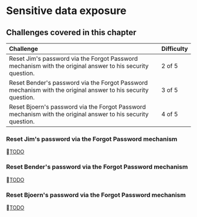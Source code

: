# Sensitive data exposure

## Challenges covered in this chapter

| Challenge                                                                                                    | Difficulty |
|:-------------------------------------------------------------------------------------------------------------|:-----------|
| Reset Jim's password via the Forgot Password mechanism with the original answer to his security question.    | 2 of 5     |
| Reset Bender's password via the Forgot Password mechanism with the original answer to his security question. | 3 of 5     |
| Reset Bjoern's password via the Forgot Password mechanism with the original answer to his security question. | 4 of 5     |

### Reset Jim's password via the Forgot Password mechanism

:wrench:[TODO](https://github.com/bkimminich/pwning-juice-shop/issues/7)

### Reset Bender's password via the Forgot Password mechanism

:wrench:[TODO](https://github.com/bkimminich/pwning-juice-shop/issues/7)

### Reset Bjoern's password via the Forgot Password mechanism

:wrench:[TODO](https://github.com/bkimminich/pwning-juice-shop/issues/7)
